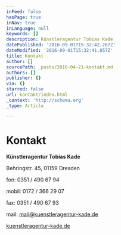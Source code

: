 ```yaml
---
inFeed: false
hasPage: true
inNav: true
inLanguage: null
keywords: []
description: Künstleragentur Tobias Kade
datePublished: '2016-09-01T15:32:42.267Z'
dateModified: '2016-09-01T15:32:41.857Z'
title: Kontakt
author: []
sourcePath: _posts/2016-04-21-kontakt.md
authors: []
publisher: {}
via: {}
starred: false
url: kontakt/index.html
_context: 'http://schema.org'
_type: Article

---
```

# Kontakt

**Künstleragentur Tobias Kade**

Behringstr. 45, 01159 Dresden

fon: 0351 / 490 67 94

mobil: 0172 / 366 29 07

fax: 0351 / 490 67 93

mail: mail@kuenstleragentur-kade.de

[kuenstleragentur-kade.de][0]

[0]: http://kuenstleragentur-kade.de/georg-streuber/